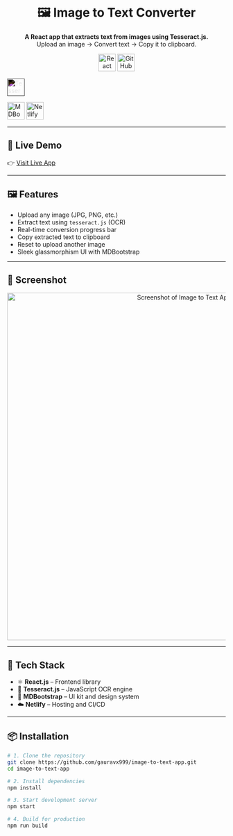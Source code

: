 <h1 align="center">🖼️ Image to Text Converter</h1>

<p align="center">
  <b>A React app that extracts text from images using Tesseract.js.</b><br />
  Upload an image → Convert text → Copy it to clipboard.
</p>
<p align="center">
  <img src="https://img.icons8.com/color/48/react-native.png" title="React" height="40" />
  <img src="https://img.icons8.com/ios-filled/50/github.png" title="GitHub" height="40" />

  <!-- White Tesseract logo (using filter invert to make it white on dark bg) -->
  <img src="https://upload.wikimedia.org/wikipedia/commons/b/b2/Tesseract_OCR_Logo.svg" 
       style="filter: invert(1);"
       title="Tesseract.js" height="40" />

  <img src="https://img.icons8.com/color/48/bootstrap.png" title="MDBootstrap" height="40" />

  <!-- Blue Netlify logo -->
  <img src="https://img.icons8.com/color/48/0000FF/netlify.png" title="Netlify" height="40" />
</p>


---

## 🚀 Live Demo

👉 [Visit Live App](https://image-totext-convert.netlify.app)

---

## 🖼️ Features

- Upload any image (JPG, PNG, etc.)
- Extract text using `tesseract.js` (OCR)
- Real-time conversion progress bar
- Copy extracted text to clipboard
- Reset to upload another image
- Sleek glassmorphism UI with MDBootstrap

---

## 📸 Screenshot

<p align="center">
  <img width="800" alt="Screenshot of Image to Text App" src="https://github.com/user-attachments/assets/7e1ae3bc-4927-4f47-87fa-d275b8bc29c9" />
</p>

---

## 🧰 Tech Stack

- ⚛️ **React.js** – Frontend library
- 🧠 **Tesseract.js** – JavaScript OCR engine
- 🎨 **MDBootstrap** – UI kit and design system
- ☁️ **Netlify** – Hosting and CI/CD

---

## 📦 Installation

```bash
# 1. Clone the repository
git clone https://github.com/gauravx999/image-to-text-app.git
cd image-to-text-app

# 2. Install dependencies
npm install

# 3. Start development server
npm start

# 4. Build for production
npm run build
